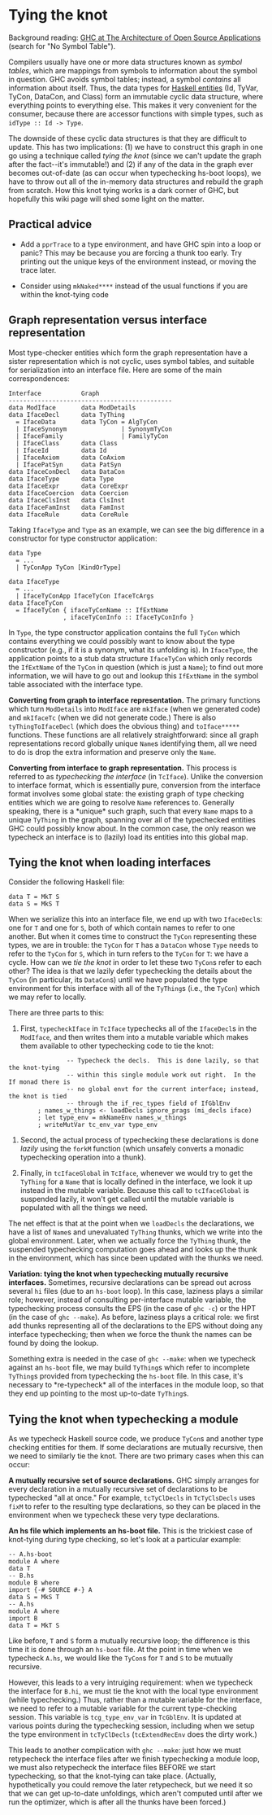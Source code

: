 # Tying the knot



Background reading: [
GHC at The Architecture of Open Source Applications](http://www.aosabook.org/en/ghc.html) (search for "No Symbol Table").



Compilers usually have one or more data structures known as *symbol tables*, which are mappings from symbols to information about the symbol in question. GHC avoids symbol tables; instead, a symbol *contains* all information about itself. Thus, the data types for [Haskell entities](commentary/compiler/entity-types) (Id, TyVar, TyCon, DataCon, and Class) form an immutable cyclic data structure, where everything points to everything else. This makes it very convenient for the consumer, because there are accessor functions with simple types, such as `idType :: Id -> Type`.



The downside of these cyclic data structures is that they are difficult to update.  This has two implications: (1) we have to construct this graph in one go using a technique called *tying the knot* (since we can't update the graph after the fact--it's immutable!) and (2) if any of the data in the graph ever becomes out-of-date (as can occur when typechecking hs-boot loops), we have to throw out all of the in-memory data structures and rebuild the graph from scratch.  How this knot tying works is a dark corner of GHC, but hopefully this wiki page will shed some light on the matter.


## Practical advice


- Add a `pprTrace` to a type environment, and have GHC spin into a loop or panic? This may be because you are forcing a thunk too early. Try printing out the unique keys of the environment instead, or moving the trace later.

- Consider using `mkNaked****` instead of the usual functions if you are within the knot-tying code

## Graph representation versus interface representation



Most type-checker entities which form the graph representation have a sister representation which is not cyclic, uses symbol tables, and suitable for serialization into an interface file.  Here are some of the main correspondences:


```wiki
Interface           Graph
---------------------------------------------
data ModIface       data ModDetails
data IfaceDecl      data TyThing
  = IfaceData       data TyCon = AlgTyCon
  | IfaceSynonym               | SynonymTyCon
  | IfaceFamily                | FamilyTyCon
  | IfaceClass      data Class
  | IfaceId         data Id
  | IfaceAxiom      data CoAxiom
  | IfacePatSyn     data PatSyn
data IfaceConDecl   data DataCon
data IfaceType      data Type
data IfaceExpr      data CoreExpr
data IfaceCoercion  data Coercion
data IfaceClsInst   data ClsInst
data IfaceFamInst   data FamInst
data IfaceRule      data CoreRule
```


Taking `IfaceType` and `Type` as an example, we can see the big difference in a constructor for type constructor application:


```wiki
data Type
  = ...
  | TyConApp TyCon [KindOrType]

data IfaceType
  = ...
  | IfaceTyConApp IfaceTyCon IfaceTcArgs
data IfaceTyCon
  = IfaceTyCon { ifaceTyConName :: IfExtName
               , ifaceTyConInfo :: IfaceTyConInfo }       
```


In `Type`, the type constructor application contains the full `TyCon` which contains everything we could possibly want to know about the type constructor (e.g., if it is a synonym, what its unfolding is). In `IfaceType`, the application points to a stub data structure `IfaceTyCon` which only records the `IfExtName` of the `TyCon` in question (which is just a `Name`); to find out more information, we will have to go out and lookup this `IfExtName` in the symbol table associated with the interface type.



**Converting from graph to interface representation.**  The primary functions which turn `ModDetails` into `ModIface` are `mkIface` (when we generated code) and `mkIfaceTc` (when we did not generate code.) There is also `tyThingToIfaceDecl` (which does the obvious thing) and `toIface*****` functions. These functions are all relatively straightforward: since all graph representations record globally unique `Name`s identifying them, all we need to do is drop the extra information and preserve only the `Name`.



**Converting from interface to graph representation.** This process is referred to as *typechecking the interface* (in `TcIface`).  Unlike the conversion to interface format, which is essentially pure, conversion from the interface format involves some global state: the existing graph of type checking entities which we are going to resolve `Name` references to. Generally speaking, there is a \*unique\* such graph, such that every `Name` maps to a unique `TyThing` in the graph, spanning over all of the typechecked entities GHC could possibly know about. In the common case, the only reason we typecheck an interface is to (lazily) load its entities into this global map.


## Tying the knot when loading interfaces



Consider the following Haskell file:


```wiki
data T = MkT S
data S = MkS T
```


When we serialize this into an interface file, we end up with two `IfaceDecl`s: one for `T` and one for `S`, both of which contain names to refer to one another.  But when it comes time to construct the `TyCon` representing these types, we are in trouble: the `TyCon` for `T` has a `DataCon` whose `Type` needs to refer to the `TyCon` for `S`, which in turn refers to the `TyCon` for `T`: we have a cycle. How can we *tie the knot* in order to let these two `TyCon`s refer to each other? The idea is that we lazily defer typechecking the details about the `TyCon` (in particular, its `DataCon`s) until we have populated the type environment for this interface with all of the `TyThing`s (i.e., the `TyCon`) which we may refer to locally.



There are three parts to this:


1. First, `typecheckIface` in `TcIface` typechecks all of the `IfaceDecl`s in the `ModIface`, and then writes them into a mutable variable which makes them available to other typechecking code to tie the knot:

  ```wiki
                  -- Typecheck the decls.  This is done lazily, so that the knot-tying
                  -- within this single module work out right.  In the If monad there is
                  -- no global envt for the current interface; instead, the knot is tied
                  -- through the if_rec_types field of IfGblEnv
          ; names_w_things <- loadDecls ignore_prags (mi_decls iface)
          ; let type_env = mkNameEnv names_w_things
          ; writeMutVar tc_env_var type_env
  ```

1. Second, the actual process of typechecking these declarations is done *lazily* using the `forkM` function (which unsafely converts a monadic typechecking operation into a thunk).

1. Finally, in `tcIfaceGlobal` in `TcIface`, whenever we would try to get the `TyThing` for a `Name` that is locally defined in the interface, we look it up instead in the mutable variable. Because this call to `tcIfaceGlobal` is suspended lazily, it won't get called until the mutable variable is populated with all the things we need.


The net effect is that at the point when we `loadDecls` the declarations, we have a list of `Name`s and unevaluated `TyThing` thunks, which we write into the global environment. Later, when we actually force the `TyThing` thunk, the suspended typechecking computation goes ahead and looks up the thunk in the environment, which has since been updated with the thunks we need.



**Variation: tying the knot when typechecking mutually recursive interfaces.** Sometimes, recursive declarations can be spread out across several `hi` files (due to an `hs-boot` loop). In this case, laziness plays a similar role; however, instead of consulting per-interface mutable variable, the typechecking process consults the EPS (in the case of `ghc -c`) or the HPT (in the case of `ghc --make`).  As before, laziness plays a critical role: we first add thunks representing all of the declarations to the EPS without doing any interface typechecking; then when we force the thunk the names can be found by doing the lookup.



Something extra is needed in the case of `ghc --make`: when we typecheck against an `hs-boot` file, we may build `TyThing`s which refer to incomplete `TyThing`s provided from typechecking the `hs-boot` file. In this case, it's necessary to \*re-typecheck\* all of the interfaces in the module loop, so that they end up pointing to the most up-to-date `TyThing`s.


## Tying the knot when typechecking a module



As we typecheck Haskell source code, we produce `TyCon`s and another type checking entities for them. If some declarations are mutually recursive, then we need to similarly tie the knot.  There are two primary cases when this can occur:



**A mutually recursive set of source declarations.** GHC simply arranges for every declaration in a mutually recursive set of declarations to be typechecked "all at once." For example, `tcTyClDecls` in `TcTyClsDecls` uses `fixM` to refer to the resulting type declarations, so they can be placed in the environment when we typecheck these very type declarations.



**An hs file which implements an hs-boot file.** This is the trickiest case of knot-tying during type checking, so let's look at a particular example:


```wiki
-- A.hs-boot
module A where
data T
-- B.hs
module B where
import {-# SOURCE #-} A
data S = MkS T
-- A.hs
module A where
import B
data T = MkT S
```


Like before, `T` and `S` form a mutually recursive loop; the difference is this time it is done through an `hs-boot` file.  At the point in time when we typecheck `A.hs`, we would like the `TyCon`s for `T` and `S` to be mutually recursive.



However, this leads to a very intruiging requirement: when we typecheck the interface for `B.hi`, we must tie the knot with the local type environment (while typechecking.) Thus, rather than a mutable variable for the interface, we need to refer to a mutable variable for the current type-checking session.  This variable is `tcg_type_env_var` in `TcGblEnv`. It is updated at various points during the typechecking session, including when we setup the type environment in `tcTyClDecls` (`tcExtendRecEnv` does the dirty work.)



This leads to another complication with `ghc --make`: just how we must retypecheck the interface files after we finish typechecking a module loop, we must also retypecheck the interface files BEFORE we start typechecking, so that the knot-tying can take place. (Actually, hypothetically you could remove the later retypecheck, but we need it so that we can get up-to-date unfoldings, which aren't computed until after we run the optimizer, which is after all the thunks have been forced.)


